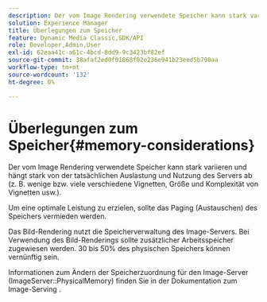```yaml
---
description: Der vom Image Rendering verwendete Speicher kann stark variieren und hängt stark von der tatsächlichen Auslastung und Nutzung des Servers ab (z. B. wenige bzw. viele verschiedene Vignetten, Größe und Komplexität von Vignetten usw.).
solution: Experience Manager
title: Überlegungen zum Speicher
feature: Dynamic Media Classic,SDK/API
role: Developer,Admin,User
exl-id: 62eaa41c-a61c-4bcd-8dd9-9c3423bf82ef
source-git-commit: 38afaf2ed0f01868f02e236e941b23eed5b790aa
workflow-type: tm+mt
source-wordcount: '132'
ht-degree: 0%

---
```


# Überlegungen zum Speicher{#memory-considerations}

Der vom Image Rendering verwendete Speicher kann stark variieren und hängt stark von der tatsächlichen Auslastung und Nutzung des Servers ab (z. B. wenige bzw. viele verschiedene Vignetten, Größe und Komplexität von Vignetten usw.).

Um eine optimale Leistung zu erzielen, sollte das Paging (Austauschen) des Speichers vermieden werden.

Das Bild-Rendering nutzt die Speicherverwaltung des Image-Servers. Bei Verwendung des Bild-Renderings sollte zusätzlicher Arbeitsspeicher zugewiesen werden. 30 bis 50% des physischen Speichers können vernünftig sein.

Informationen zum Ändern der Speicherzuordnung für den Image-Server (ImageServer::PhysicalMemory) finden Sie in der Dokumentation zum Image-Serving .
